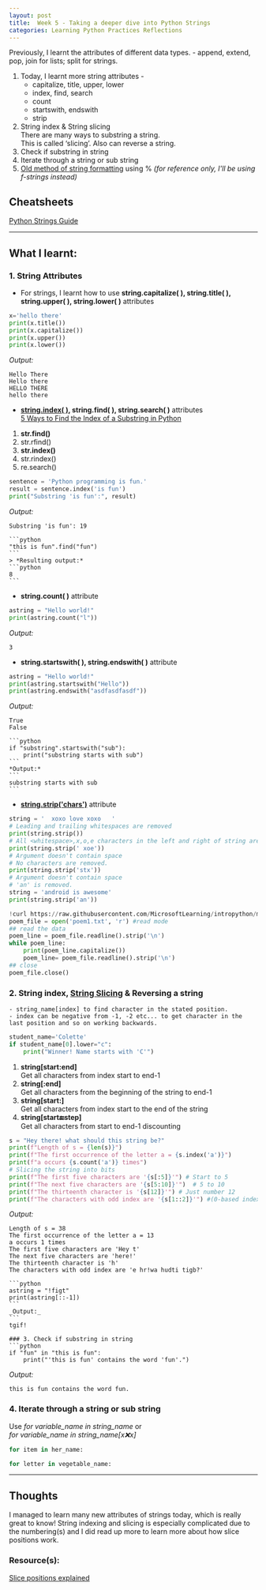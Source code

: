 ```yaml
---
layout: post
title:  Week 5 - Taking a deeper dive into Python Strings
categories: Learning Python Practices Reflections
---
```


Previously, I learnt the attributes of different data types. - append, extend, pop, join for lists; split for strings.  

1. Today, I learnt more string attributes -  
    - capitalize, title, upper, lower  
    - index, find, search 
    - count  
    - startswith, endswith  
    - strip  
2. String index & String slicing  
There are many ways to substring a string.  
This is called ‘slicing’. Also can reverse a string. 
3. Check if substring in string  
4. Iterate through a string or sub string  
5. [Old method of string formatting](https://www.learnpython.org/en/String_Formatting) using % *(for reference only, I'll be using f-strings instead)*

## Cheatsheets

[Python Strings Guide](https://www.programiz.com/python-programming/methods/string/index)

---

## What I learnt:  

### 1. String Attributes  
- For strings, I learnt how to use **string.capitalize( ), string.title( ), string.upper( ), string.lower( )** attributes
```python
x='hello there'
print(x.title())
print(x.capitalize())
print(x.upper())
print(x.lower())
```  
*Output:*
```
Hello There
Hello there
HELLO THERE
hello there
```  

- **[string.index( )](https://www.programiz.com/python-programming/methods/string/index), string.find( ), string.search( )** attributes  
[5 Ways to Find the Index of a Substring in Python](https://betterprogramming.pub/5-ways-to-find-the-index-of-a-substring-in-python-13d5293fc76d)    
1. **str.find()**  
2. str.rfind()  
3. **str.index()**  
4. str.rindex()  
5. re.search()  
```python
sentence = 'Python programming is fun.'
result = sentence.index('is fun')
print("Substring 'is fun':", result)
```  
*Output:*
```
Substring 'is fun': 19
```  

    ```python
    "this is fun".find("fun")
    ```  
    > *Resulting output:*
    ```python
    8
    ```  

- **string.count( )** attribute  
```python
astring = "Hello world!"
print(astring.count("l"))
```  
*Output:*
```
3
```  

- **string.startswith( ), string.endswith( )** attribute  
```python
astring = "Hello world!"
print(astring.startswith("Hello"))
print(astring.endswith("asdfasdfasdf"))
```  
_Output:_
```
True
False
```  

    ```python
    if "substring".startswith("sub"):
        print("substring starts with sub")
    ```  
    *Output:*
    ```
    substring starts with sub
    ```  

- **[string.strip('chars')](https://www.programiz.com/python-programming/methods/string/strip)** attribute  
```python
string = '  xoxo love xoxo   '
# Leading and trailing whitespaces are removed
print(string.strip())
# All <whitespace>,x,o,e characters in the left and right of string are removed
print(string.strip(' xoe'))
# Argument doesn't contain space
# No characters are removed.
print(string.strip('stx'))
# Argument doesn't contain space
# 'an' is removed.
string = 'android is awesome'
print(string.strip('an'))
```  
```python
!curl https://raw.githubusercontent.com/MicrosoftLearning/intropython/master/poem1.txt -o poem1.txt
poem_file = open('poem1.txt', 'r') #read mode 
## read the data 
poem_line = poem_file.readline().strip('\n')
while poem_line:
    print(poem_line.capitalize())
    poem_line= poem_file.readline().strip('\n')  
## close
poem_file.close()
```  

### 2. String index, [String Slicing](https://www.freecodecamp.org/news/how-to-substring-a-string-in-python/) & Reversing a string  
    - string_name[index] to find character in the stated position.  
    - index can be negative from -1, -2 etc... to get character in the last position and so on working backwards.
```python
student_name='Colette'
if student_name[0].lower="c":
    print("Winner! Name starts with 'C'")
```

1. **string[start:end]**  
Get all characters from index start to end-1
2. **string[:end]**  
Get all characters from the beginning of the string to end-1
3. **string[start:]**  
Get all characters from index start to the end of the string
4. **string[start:end:step]**  
Get all characters from start to end-1 discounting  
```python
s = "Hey there! what should this string be?"
print(f"Length of s = {len(s)}")
print(f"The first occurrence of the letter a = {s.index('a')}")
print(f"a occurs {s.count('a')} times")
# Slicing the string into bits
print(f"The first five characters are '{s[:5]}'") # Start to 5
print(f"The next five characters are '{s[5:10]}'")  # 5 to 10
print(f"The thirteenth character is '{s[12]}'") # Just number 12
print(f"The characters with odd index are '{s[1::2]}'") #(0-based indexing)
```  
_Output:_
```
Length of s = 38
The first occurrence of the letter a = 13
a occurs 1 times
The first five characters are 'Hey t'
The next five characters are 'here!'
The thirteenth character is 'h'
The characters with odd index are 'e hr!wa hudti tigb?'
```  

    ```python
    astring = "!figt"
    print(astring[::-1])
    ```  
    _Output:_
    ```
    tgif!
```  
### 3. Check if substring in string
```python
if "fun" in "this is fun":
    print("'this is fun' contains the word 'fun'.")
```  
_Output:_
```
this is fun contains the word fun.
```  

### 4. Iterate through a string or sub string  
Use *for variable_name in string_name* or  
*for variable_name in string_name[x:x:x]*  
```python
for item in her_name:
```
```python
for letter in vegetable_name:
```


---

## Thoughts

I managed to learn many new attributes of strings today, which is really great to know! String indexing and slicing is especially complicated due to the numbering(s) and I did read up more to learn more about how slice positions work.

### Resource(s):
[Slice positions explained](https://stackoverflow.com/questions/509211/understanding-slice-notation)  